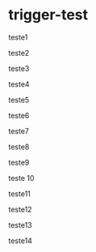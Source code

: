 # trigger-test

teste1

teste2

teste3

teste4

teste5

teste6

teste7

teste8

teste9

teste 10

teste11

teste12

teste13

teste14

